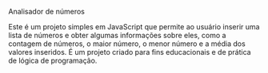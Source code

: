 Analisador de números

Este é um projeto simples em JavaScript que permite ao usuário inserir uma lista de números e obter algumas informações sobre eles, como a contagem de números, o maior número, o menor número e a média dos valores inseridos. É um projeto criado para fins educacionais e de prática de lógica de programação.

